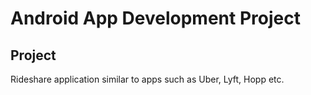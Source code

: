 # Android App Development Project

## Project
Rideshare application similar to apps such as Uber, Lyft, Hopp etc.